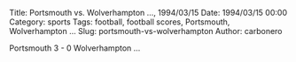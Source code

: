 Title: Portsmouth vs. Wolverhampton …, 1994/03/15
Date: 1994/03/15 00:00
Category: sports
Tags: football, football scores, Portsmouth, Wolverhampton …
Slug: portsmouth-vs-wolverhampton
Author: carbonero


Portsmouth 3 - 0 Wolverhampton …
